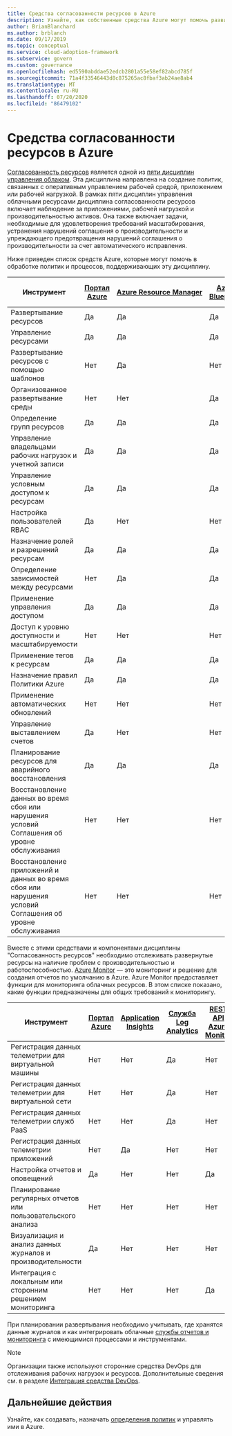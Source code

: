 ```yaml
---
title: Средства согласованности ресурсов в Azure
description: Узнайте, как собственные средства Azure могут помочь развитым политикам и процессам, поддерживающим дисциплину согласованности ресурсов.
author: BrianBlanchard
ms.author: brblanch
ms.date: 09/17/2019
ms.topic: conceptual
ms.service: cloud-adoption-framework
ms.subservice: govern
ms.custom: governance
ms.openlocfilehash: ed5590abddae52edcb2801a55e58ef82abcd785f
ms.sourcegitcommit: 71a4f33546443d8c875265ac8fbaf3ab24ae8ab4
ms.translationtype: MT
ms.contentlocale: ru-RU
ms.lasthandoff: 07/20/2020
ms.locfileid: "86479102"
---
```

# <a name="resource-consistency-tools-in-azure"></a>Средства согласованности ресурсов в Azure

[Согласованность ресурсов](./index.md) является одной из [пяти дисциплин управления облаком](../governance-disciplines.md). Эта дисциплина направлена на создание политик, связанных с оперативным управлением рабочей средой, приложением или рабочей нагрузкой. В рамках пяти дисциплин управления облачными ресурсами дисциплина согласованности ресурсов включает наблюдение за приложениями, рабочей нагрузкой и производительностью активов. Она также включает задачи, необходимые для удовлетворения требований масштабирования, устранения нарушений соглашения о производительности и упреждающего предотвращения нарушений соглашения о производительности за счет автоматического исправления.

<!-- docsTest:ignore "conditional access to resources" -->

Ниже приведен список средств Azure, которые могут помочь в обработке политик и процессов, поддерживающих эту дисциплину.

| Инструмент | [Портал Azure](https://azure.microsoft.com/features/azure-portal)  | [Azure Resource Manager](https://docs.microsoft.com/azure/azure-resource-manager/management/overview)  | [Azure Blueprints](https://docs.microsoft.com/azure/governance/blueprints/overview) | [Служба автоматизации Azure](https://docs.microsoft.com/azure/automation/automation-intro) | [Azure AD](https://docs.microsoft.com/azure/active-directory/fundamentals/active-directory-whatis) | [Azure Backup](https://docs.microsoft.com/azure/backup/backup-overview) | [Azure Site Recovery](https://docs.microsoft.com/azure/site-recovery/site-recovery-overview) |
|---------|---------|---------|---------|---------|---------|---------|---------|
| Развертывание ресурсов                             | Да | Да | Да | Да | Нет  | Нет | Нет |
| Управление ресурсами                             | Да | Да | Да | Да | Нет  | Нет | Нет |
| Развертывание ресурсов с помощью шаблонов             | Нет  | Да | Нет  | Да | Нет  | Нет | Нет |
| Организованное развертывание среды          | Нет  | Нет  | Да | Нет  | Нет  | Нет | Нет |
| Определение групп ресурсов                       | Да | Да | Да | Нет  | Нет  | Нет | Нет |
| Управление владельцами рабочих нагрузок и учетной записи           | Да | Да | Да | Нет  | Нет  | Нет | Нет |
| Управление условным доступом к ресурсам       | Да | Да | Да | Нет  | Нет  | Нет | Нет |
| Настройка пользователей RBAC                         | Да | Нет  | Нет  | Нет  | Да | Нет | Нет |
| Назначение ролей и разрешений ресурсам | Да | Да | Да | Нет  | Да | Нет | Нет |
| Определение зависимостей между ресурсами        | Нет  | Да | Да | Нет  | Нет  | Нет | Нет |
| Применение управления доступом                         | Да | Да | Да | Нет  | Да | Нет | Нет |
| Доступ к уровню доступности и масштабируемости          | Нет  | Нет  | Нет  | Да | Нет  | Нет | Нет |
| Применение тегов к ресурсам                      | Да | Да | Да | Нет  | Нет  | Нет | Нет |
| Назначение правил Политики Azure                    | Да | Да | Да | Нет  | Нет  | Нет | Нет |
| Применение автоматических обновлений                  | Нет  | Нет  | Нет  | Да | Нет  | Нет | Нет |
| Управление выставлением счетов                               | Да | Нет  | Нет  | Нет  | Нет  | Нет | Нет |
| Планирование ресурсов для аварийного восстановления         | Да | Да | Да | Нет  | Нет  | Да | Да |
| Восстановление данных во время сбоя или нарушения условий Соглашения об уровне обслуживания     | Нет | Нет  | Нет  | Нет  | Нет  | Да | Да |
| Восстановление приложений и данных во время сбоя или нарушения условий Соглашения об уровне обслуживания     | Нет | Нет  | Нет  | Нет  | Нет  | Да | Да |

Вместе с этими средствами и компонентами дисциплины "Согласованность ресурсов" необходимо отслеживать развернутые ресурсы на наличие проблем с производительностью и работоспособностью. [Azure Monitor](https://docs.microsoft.com/azure/azure-monitor/overview) — это мониторинг и решение для создания отчетов по умолчанию в Azure. Azure Monitor предоставляет функции для мониторинга облачных ресурсов. В этом списке показано, какие функции предназначены для общих требований к мониторингу.

| Инструмент | [Портал Azure](https://azure.microsoft.com/features/azure-portal) | [Application Insights](https://docs.microsoft.com/azure/application-insights/app-insights-overview) | [Служба Log Analytics](https://docs.microsoft.com/azure/azure-monitor/log-query/log-query-overview) | [REST API Azure Monitor](https://docs.microsoft.com/rest/api/monitor) |
|----------------------------------------------------|--------------|----------------------|---------------|------------------------|
| Регистрация данных телеметрии для виртуальной машины                 | Нет           | Нет                   | Да           | Нет                     |
| Регистрация данных телеметрии для виртуальной сети              | Нет           | Нет                   | Да           | Нет                     |
| Регистрация данных телеметрии служб PaaS                   | Нет           | Нет                   | Да           | Нет                     |
| Регистрация данных телеметрии приложений                     | Нет           | Да                  | Нет            | Нет                     |
| Настройка отчетов и оповещений                       | Да          | Нет                   | Нет            | Да                    |
| Планирование регулярных отчетов или пользовательского анализа        | Нет           | Нет                   | Нет            | Нет                     |
| Визуализация и анализ данных журналов и производительности     | Да          | Нет                   | Нет            | Нет                     |
| Интеграция с локальным или сторонним решением мониторинга     | Нет           | Нет                   | Нет            | Да                    |

При планировании развертывания необходимо учитывать, где хранятся данные журналов и как интегрировать облачные [службы отчетов и мониторинга](../../decision-guides/logging-and-reporting/index.md) с имеющимися процессами и инструментами.

> [!NOTE]
> Организации также используют сторонние средства DevOps для отслеживания рабочих нагрузок и ресурсов. Дополнительные сведения см. в разделе [Интеграция средства DevOps](https://azure.microsoft.com/products/devops-tool-integrations).

## <a name="next-steps"></a>Дальнейшие действия

Узнайте, как создавать, назначать [определения политик](https://docs.microsoft.com/azure/governance/policy) и управлять ими в Azure.
